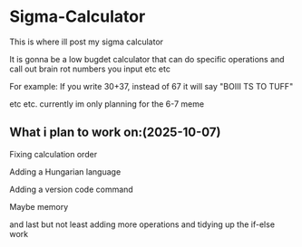 # Sigma-Calculator
This is where ill post my sigma calculator 

It is gonna be a low bugdet calculator that can do specific operations and call out brain rot numbers you input etc etc

For example: If you write 30+37, instead of 67 it will say "BOIII TS TO TUFF"

etc etc. currently im only planning for the 6-7 meme


## What i plan to work on:(2025-10-07)

Fixing calculation order

Adding a Hungarian language

Adding a version code command

Maybe memory

and last but not least adding more operations and tidying up the if-else work
